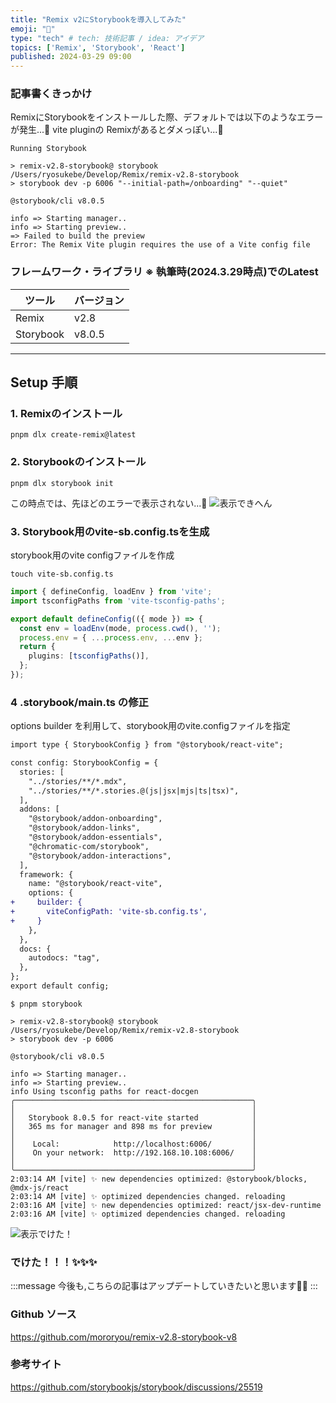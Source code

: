 ```yaml
---
title: "Remix v2にStorybookを導入してみた"
emoji: "🐥"
type: "tech" # tech: 技術記事 / idea: アイデア
topics: ['Remix', 'Storybook', 'React']
published: 2024-03-29 09:00 
---
```


### 記事書くきっかけ

RemixにStorybookをインストールした際、デフォルトでは以下のようなエラーが発生...🤯
vite pluginの Remixがあるとダメっぽい...🤔

```shell
Running Storybook

> remix-v2.8-storybook@ storybook /Users/ryosukebe/Develop/Remix/remix-v2.8-storybook
> storybook dev -p 6006 "--initial-path=/onboarding" "--quiet"

@storybook/cli v8.0.5

info => Starting manager..
info => Starting preview..
=> Failed to build the preview
Error: The Remix Vite plugin requires the use of a Vite config file
```


### フレームワーク・ライブラリ ※ 執筆時(2024.3.29時点)でのLatest

| ツール     | バージョン |
|------------|------------|
| Remix     | v2.8       |
| Storybook | v8.0.5     |

---

## Setup 手順

### 1. Remixのインストール

```shell
pnpm dlx create-remix@latest
```

### 2. Storybookのインストール

```shell
pnpm dlx storybook init 
```

この時点では、先ほどのエラーで表示されない...🥺
![表示できへん](https://storage.googleapis.com/zenn-user-upload/a5f779be47b4-20240329.jpeg)


### 3. Storybook用のvite-sb.config.tsを生成

storybook用のvite configファイルを作成

```shell
touch vite-sb.config.ts
```

```typescript:vite-sb.config.ts
import { defineConfig, loadEnv } from 'vite';
import tsconfigPaths from 'vite-tsconfig-paths';

export default defineConfig(({ mode }) => {
  const env = loadEnv(mode, process.cwd(), '');
  process.env = { ...process.env, ...env };
  return {
    plugins: [tsconfigPaths()],
  };
});
```

### 4 .storybook/main.ts の修正

options builder を利用して、storybook用のvite.configファイルを指定

```diff typescript:main.ts
import type { StorybookConfig } from "@storybook/react-vite";

const config: StorybookConfig = {
  stories: [
    "../stories/**/*.mdx",
    "../stories/**/*.stories.@(js|jsx|mjs|ts|tsx)",
  ],
  addons: [
    "@storybook/addon-onboarding",
    "@storybook/addon-links",
    "@storybook/addon-essentials",
    "@chromatic-com/storybook",
    "@storybook/addon-interactions",
  ],
  framework: {
    name: "@storybook/react-vite",
    options: {
+     builder: {
+       viteConfigPath: 'vite-sb.config.ts',
+     }
    },
  },
  docs: {
    autodocs: "tag",
  },
};
export default config;

```

```shell
$ pnpm storybook         

> remix-v2.8-storybook@ storybook /Users/ryosukebe/Develop/Remix/remix-v2.8-storybook
> storybook dev -p 6006

@storybook/cli v8.0.5

info => Starting manager..
info => Starting preview..
info Using tsconfig paths for react-docgen
╭─────────────────────────────────────────────────────╮
│                                                     │
│   Storybook 8.0.5 for react-vite started            │
│   365 ms for manager and 898 ms for preview         │
│                                                     │
│    Local:            http://localhost:6006/         │
│    On your network:  http://192.168.10.108:6006/    │
│                                                     │
╰─────────────────────────────────────────────────────╯
2:03:14 AM [vite] ✨ new dependencies optimized: @storybook/blocks, @mdx-js/react
2:03:14 AM [vite] ✨ optimized dependencies changed. reloading
2:03:16 AM [vite] ✨ new dependencies optimized: react/jsx-dev-runtime
2:03:16 AM [vite] ✨ optimized dependencies changed. reloading
```

![表示でけた！](https://storage.googleapis.com/zenn-user-upload/b9ca0e41cc19-20240329.jpeg)

### でけた！！！✨✨✨

:::message
今後も,こちらの記事はアップデートしていきたいと思います🧑‍💻
:::

### Github ソース
https://github.com/mororyou/remix-v2.8-storybook-v8

### 参考サイト

https://github.com/storybookjs/storybook/discussions/25519
